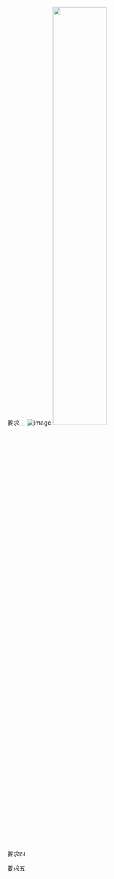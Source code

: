 
要求三
![image](https://user-images.githubusercontent.com/94776718/150916225-ed15d6c2-47b7-44f3-a082-0af032886afb.png)
<img src="https://user-images.githubusercontent.com/94776718/150916225-ed15d6c2-47b7-44f3-a082-0af032886afb.png" width="50%">

要求四 

要求五
